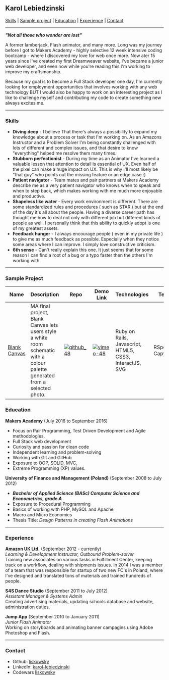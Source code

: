 ## Karol Lebiedzinski

[Skills](#skills) | [Sample project](#project) | [Education](#education) | [Experience](#experience) | [Contact](#contact)

***

***"Not all those who wonder are lost"***

A former lamberjack, Flash animator, and many more. Long was my journey before I got to Makers Academy - highly selective 12 week intensive coding bootcamp - where I discovered my love for web once more. Now ater 15 years since I've created my first Dreamweaver website, I've became a junior web developer, and even now while you're reading this I'm working to improve my craftsmanship.

Because my goal is to become a Full Stack developer one day, I'm currently looking for employment opportunities that involves working with any web technology BUT I would also be happy to work on an interesting project as I like to challenge myself and contributing my code to create something new always excites me.

***

### <a name="skills">Skills</a>

- **Diving deep** - I believe That there's always a possibility to expand my knowledge about a process or task that I'm working on. As an Amazons Instructor and a Problem Solver I'm being constantly challenged with lots of different and complex issues, and that desire to know "everything" helped me resolve them many times.
- **Stubborn perfectionist** - During my time as an Animator I've learned a valuable lesson that attention to detail is essential of UX. Even half of the pixel can make a huge impact on UX. This is why I'll most likely be "that guy" who points out the missing feature or an edge case :)
- **Patient navigator** - Team mates and pair partners at Makers Academy describe me as a very patient navigator who knows when to speak and when to step back, which makes working with me much more enjoyable and productive.
- **Shapeless like water** - Every work environment is different. There are some standardized rules and procedures ( such as STAR ) but at the end of the day it's all about the people. Having a diverse career path has thought me how to deal not only with different job but different kinds of people as well. I personally think that this ability to quickly adopt is one of my greatest assets.
- **Feedback hunger** - I always encourage people ( even in my private life ) to give me as much feedback as possible. Especially when they notice some areas where I can improve. I simply love constructive criticism.
- **6th sense** - Can't really explain this one. It just seems that for some reason I can find a root of a bug or a typo faster then the others I'm working with.

***

### <a name="project">Sample Project</a>
Name | Description | Repo | Demo Link | Technologies | Tests
--- | --- | --- | --- | --- | ---
[Blank Canvas][1] | MA final project, Blank Canvas lets users style a white room schematic with a colour palette generated from a selected photo. | [![github_48](https://cloud.githubusercontent.com/assets/12953472/18687862/de8df31e-7f79-11e6-937c-f20c0e0ee2b4.png)][1] | [![vimeo-48](https://cloud.githubusercontent.com/assets/12953472/18688443/6021e65e-7f7c-11e6-9479-6ad58e3ab834.png)][2] | Ruby on Rails, Javascript, HTML5, CSS3, InteractJS, SVG | RSpec, Capybara


### <a name="skills">Education</a>

**Makers Academy** (July 2016 to September 2016)
- Focus on Pair Programming, Test Driven Development and Agile methodologies.
- Full Stack web development
- Curiosity and passion for clean code
- Independent learning and problem-solving
- Working with Git and GitHub
- Exposure to OOP, SOLID, MVC,
- Extreme Programming (XP) values.


**University of Finance and Management (Poland)** (September 2008 to July 2012)
- ***Bachelor of Applied Science (BASc) Computer Science and Econometrics, grade A***
- Exposure to Procedural Programming
- Basics of working with PHP, MySQL and Apache
- Macro and Micro Economics
- Thesis Title: *Design Patterns in creating Flash Animations*

***

### <a name="experience">Experience</a>

**Amazon UK Ltd.** (September 2012 - currently)    
*Learning & Development Instructor, Outbound Problem-solver*   
Training new associates on various tasks in Fulfillment Center, keeping track on a workflow, dealing with shipments issues. In 2014 I was a member of a team that was responsible for startup of two new FC's in Poland, where I've designed and translated tons of materials and trained hundreds of people.

**S4S Dance Studio** (September 2011 to July 2012)   
*Assistant Manager & Systems Admin*  
Creating advertising materials, updating schools database and website, administration duties.

**Jump App** (September 2010 to January 2011)   
*Junior Flash Animator*  
Working on storyboards and animating banner campagins using Adobe Photoshop and Flash.

***

### <a name="contact">Contact</a>
- Github: [liskowsky](https://github.com/liskowsky)
- LinkedIn: [karol-lebiedzinski](www.linkedin.com/in/karol-lebiedzinski)
- Codewars [liskowsky](http://www.codewars.com/users/liskowsky)

[1]: https://github.com/hannako/blank_canvas
[2]: https://vimeo.com/183908628
